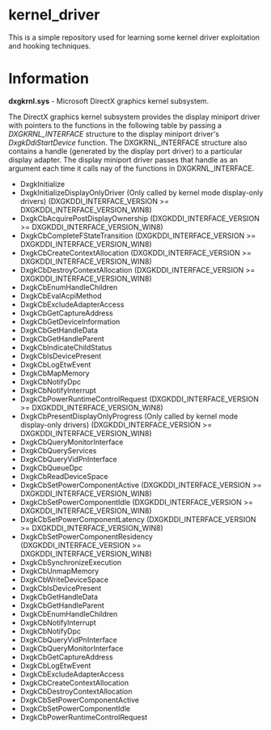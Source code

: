 # kernel_driver
This is a simple repository used for learning some kernel driver exploitation and hooking techniques. 

# Information

**dxgkrnl.sys** - Microsoft DirectX graphics kernel subsystem. 

The DirectX graphics kernel subsystem provides the display miniport driver with pointers to the functions in the following table by passing a *DXGKRNL_INTERFACE* structure to the display miniport driver's *DxgkDdiStartDevice* function. The DXGKRNL_INTERFACE structure also contains a handle (generated by the display port driver) to a particular display adapter. The display miniport driver passes that handle as an argument each time it calls nay of the functions in DXGKRNL_INTERFACE. 

- DxgkInitialize
- DxgkInitializeDisplayOnlyDriver (Only called by kernel mode display-only drivers) (DXGKDDI_INTERFACE_VERSION >= DXGKDDI_INTERFACE_VERSION_WIN8)
- DxgkCbAcquirePostDisplayOwnership (DXGKDDI_INTERFACE_VERSION >= DXGKDDI_INTERFACE_VERSION_WIN8)
- DxgkCbCompleteFStateTransition (DXGKDDI_INTERFACE_VERSION >= DXGKDDI_INTERFACE_VERSION_WIN8)
- DxgkCbCreateContextAllocation (DXGKDDI_INTERFACE_VERSION >= DXGKDDI_INTERFACE_VERSION_WIN8)
- DxgkCbDestroyContextAllocation (DXGKDDI_INTERFACE_VERSION >= DXGKDDI_INTERFACE_VERSION_WIN8)
- DxgkCbEnumHandleChildren
- DxgkCbEvalAcpiMethod
- DxgkCbExcludeAdapterAccess
- DxgkCbGetCaptureAddress
- DxgkCbGetDeviceInformation
- DxgkCbGetHandleData
- DxgkCbGetHandleParent
- DxgkCbIndicateChildStatus
- DxgkCbIsDevicePresent
- DxgkCbLogEtwEvent
- DxgkCbMapMemory
- DxgkCbNotifyDpc
- DxgkCbNotifyInterrupt
- DxgkCbPowerRuntimeControlRequest (DXGKDDI_INTERFACE_VERSION >= DXGKDDI_INTERFACE_VERSION_WIN8)
- DxgkCbPresentDisplayOnlyProgress (Only called by kernel mode display-only drivers) (DXGKDDI_INTERFACE_VERSION >= DXGKDDI_INTERFACE_VERSION_WIN8)
- DxgkCbQueryMonitorInterface
- DxgkCbQueryServices
- DxgkCbQueryVidPnInterface
- DxgkCbQueueDpc
- DxgkCbReadDeviceSpace
- DxgkCbSetPowerComponentActive (DXGKDDI_INTERFACE_VERSION >= DXGKDDI_INTERFACE_VERSION_WIN8)
- DxgkCbSetPowerComponentIdle (DXGKDDI_INTERFACE_VERSION >= DXGKDDI_INTERFACE_VERSION_WIN8)
- DxgkCbSetPowerComponentLatency (DXGKDDI_INTERFACE_VERSION >= DXGKDDI_INTERFACE_VERSION_WIN8)
- DxgkCbSetPowerComponentResidency (DXGKDDI_INTERFACE_VERSION >= DXGKDDI_INTERFACE_VERSION_WIN8)
- DxgkCbSynchronizeExecution
- DxgkCbUnmapMemory
- DxgkCbWriteDeviceSpace
- DxgkCbIsDevicePresent
- DxgkCbGetHandleData
- DxgkCbGetHandleParent
- DxgkCbEnumHandleChildren
- DxgkCbNotifyInterrupt
- DxgkCbNotifyDpc
- DxgkCbQueryVidPnInterface
- DxgkCbQueryMonitorInterface
- DxgkCbGetCaptureAddress
- DxgkCbLogEtwEvent
- DxgkCbExcludeAdapterAccess
- DxgkCbCreateContextAllocation
- DxgkCbDestroyContextAllocation
- DxgkCbSetPowerComponentActive
- DxgkCbSetPowerComponentIdle
- DxgkCbPowerRuntimeControlRequest

